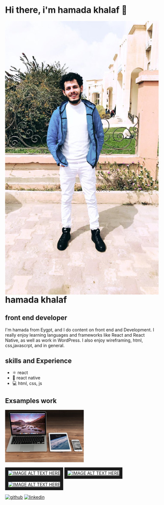 #  Hi there, i'm hamada khalaf 👋

<img align="left" src="https://github.com/hamada-khalaf/hamada-khalaf/blob/main/WhatsApp%20Image%202022-04-29%20at%204.22.39%20AM.jpeg" width="500" />

#  hamada khalaf
## front end developer 
I'm hamada from Eygpt, and I do content on front end and Development. I really enjoy learning languages and frameworks like React and React Native, as well as work in WordPress. I also enjoy wireframing, html, css,javascrpt, and in general.

## skills and Experience
* ⚛️ react
* 📱 react native
* 💻 html, css, js

## Exsamples work
<img src="https://github.com/hamada-khalaf/hamada-khalaf/blob/main/pexels-pixabay-4158.jpg" width="256"/>

<a href="https://www.youtube.com/watch?v=fRDh_cYxnks&t=20s
" target="_blank"><img src="https://i.ytimg.com/vi/fRDh_cYxnks/hqdefault.jpg?sqp=-oaymwEcCPYBEIoBSFXyq4qpAw4IARUAAIhCGAFwAcABBg==&rs=AOn4CLBJrIPct8tGonItGGos0XzDVn25wA" 
alt="IMAGE ALT TEXT HERE" width="240" height="180" border="10" /></a>
<a href="https://www.youtube.com/watch?v=UFItZp0Uo8M
" target="_blank"><img src="https://i.ytimg.com/vi/UFItZp0Uo8M/hqdefault.jpg?sqp=-oaymwEcCPYBEIoBSFXyq4qpAw4IARUAAIhCGAFwAcABBg==&rs=AOn4CLBnAsuRCEXNKRE8M6reednrQFODNQ" 
alt="IMAGE ALT TEXT HERE" width="240" height="180" border="10" /></a>
<a href="https://www.youtube.com/watch?v=Fm5AYgDj-OA&t=2s
" target="_blank"><img src="https://i.ytimg.com/vi/Fm5AYgDj-OA/hqdefault.jpg?sqp=-oaymwEcCPYBEIoBSFXyq4qpAw4IARUAAIhCGAFwAcABBg==&rs=AOn4CLA6c_Fns4ZEKj6xziE7_NNj0huI_Q" 
alt="IMAGE ALT TEXT HERE" width="240" height="180" border="10" /></a>


[<img src='https://cdn.jsdelivr.net/npm/simple-icons@3.0.1/icons/github.svg' alt='github' height='40'>](https://github.com/https://github.com/hamada-khalaf)  [<img src='https://cdn.jsdelivr.net/npm/simple-icons@3.0.1/icons/linkedin.svg' alt='linkedin' height='40'>](https://www.linkedin.com/in/http://linkedin.com/in/hamada-khalaf-7090091b1/)  

 

  

